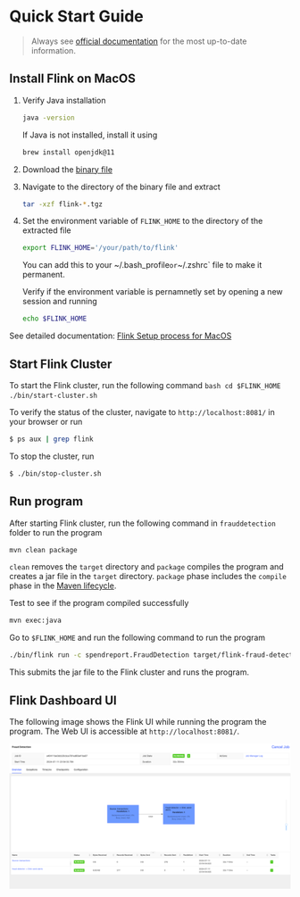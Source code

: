 # Quick Start Guide
> Always see [official documentation](https://nightlies.apache.org/flink/flink-docs-release-1.19/docs/try-flink/local_installation/) for the most up-to-date information.

## Install Flink on MacOS

1. Verify Java installation
    ```bash
    java -version
    ```
    If Java is not installed, install it using
    ```bash
    brew install openjdk@11
    ```
2. Download the [binary file](https://flink.apache.org/downloads/)
3. Navigate to the directory of the binary file and extract
    ```bash
    tar -xzf flink-*.tgz
    ```
4. Set the environment variable of `FLINK_HOME` to the directory of the extracted file
    ```bash
    export FLINK_HOME='/your/path/to/flink'
    ```
    You can add this to your ~/.bash_profile` or `~/.zshrc` file to make it permanent.
    
    Verify if the environment variable is pernamnetly set by opening a new session and running
    ```bash
    echo $FLINK_HOME
    ```
See detailed documentation: [Flink Setup process for MacOS](https://nightlies.apache.org/flink/flink-cdc-docs-master/docs/deployment/standalone/#:~:text=Flink%20runs%20on%20all%20UNIX,and%20Cygwin%20(for%20Windows))

## Start Flink Cluster
To start the Flink cluster, run the following command
    ```bash
    cd $FLINK_HOME
    ./bin/start-cluster.sh
    ```

To verify the status of the cluster, navigate to `http://localhost:8081/` in your browser or run
```bash
$ ps aux | grep flink
```

To stop the cluster, run
```bash
$ ./bin/stop-cluster.sh
```

## Run program
After starting Flink cluster, run the following command in `frauddetection` folder to run the program
```bash
mvn clean package
```
`clean` removes the `target` directory and `package` compiles the program and creates a jar file in the `target` directory. `package` phase includes the `compile` phase in the [Maven lifecycle](https://maven.apache.org/guides/introduction/introduction-to-the-lifecycle.html).

Test to see if the program compiled successfully
```bash
mvn exec:java
```

Go to `$FLINK_HOME` and run the following command to run the program
```bash
./bin/flink run -c spendreport.FraudDetection target/flink-fraud-detection-0.1.jar
```
This submits the jar file to the Flink cluster and runs the program.

## Flink Dashboard UI
The following image shows the Flink UI while running the program the program. The Web UI is accessible at `http://localhost:8081/`.

![alt text](./figures/running_program.png)
